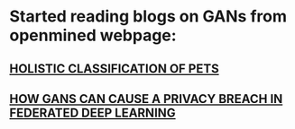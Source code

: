 # Started reading blogs on GANs from openmined webpage:

## [HOLISTIC CLASSIFICATION OF PETS](https://blog.openmined.org/holistic-classification-of-pets/)
## [HOW GANS CAN CAUSE A PRIVACY BREACH IN FEDERATED DEEP LEARNING](https://blog.openmined.org/how-gans-can-cause-a-privacy-breach-in-federated-deep-learning/)


